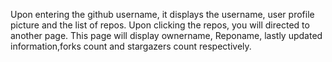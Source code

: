 Upon entering the github username, it displays the username, user profile picture and the list of repos. Upon clicking the repos, you will directed to another page. This page will display ownername, Reponame, lastly updated information,forks count and stargazers count respectively.
